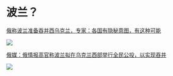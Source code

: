 # 波兰？

[俄称波兰准备吞并西乌克兰，专家：各国有隐秘意图，有这种可能](https://www.163.com/dy/article/HNH19JA10515CCSC.html)

![](https://3.z.wiki/autoupload/20221201/1yVo.1564X1786-image.png)

[俄媒：俄情报高官称波兰拟在乌克兰西部举行全民公投，以实现吞并](https://www.163.com/dy/article/HNGTCKG00514R9OJ.html)

![](https://3.z.wiki/autoupload/20221201/eZfe.1414X1812-image.png)
